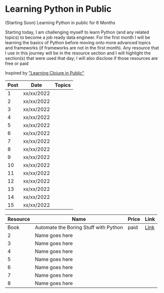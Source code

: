 # Learning Python in Public
(Starting Soon)
Learning Python in public for 6 Months

Starting today, I am challenging myself to learn Python (and any related topics) to become a job ready data engineer. For the first month I will be learning the basics of Python before moving onto more advanced topics and frameworks (if frameworks are not in the first month). Any resource that I use in this journey will be in the resource section and I will highlight the section(s) that were used that day; I will also disclose if those resources are free or paid

Inspired by ["Learning Clojure in Public"](https://github.com/alaq/learning-clojure-in-public)

| Post | Date       | Topics                                                   |
| ---- | ---------- | -------------------------------------------------------- |
| 1    | xx/xx/2022 |                                                          |
| 2    | xx/xx/2022 |                                                          |
| 3    | xx/xx/2022 |                                                          |
| 4    | xx/xx/2022 |                                                          |
| 5    | xx/xx/2022 |                                                          |
| 6    | xx/xx/2022 |                                                          |
| 7    | xx/xx/2022 |                                                          |
| 8    | xx/xx/2022 |                                                          |
| 9    | xx/xx/2022 |                                                          |
| 10   | xx/xx/2022 |                                                          |
| 11   | xx/xx/2022 |                                                          |
| 12   | xx/xx/2022 |                                                          |
| 13   | xx/xx/2022 |                                                          |
| 14   | xx/xx/2022 |                                                          |
| 15   | xx/xx/2022 |                                                          |


| Resource | Name                                  | Price | Link                                                                                  |
| -------- | ------------------------------------  | ----- | ------------------------------------------------------------------------------------- | 
| Book     | Automate the Boring Stuff with Python | paid  | [Link](https://www.amazon.com/Automate-Boring-Stuff-Python-Programming/dp/1593275994) |       
| 2        | Name goes here                        |       |                                                                                       |       
| 3        | Name goes here                        |       |                                                                                       |       
| 4        | Name goes here                        |       |                                                                                       |       
| 5        | Name goes here                        |       |                                                                                       |       
| 6        | Name goes here                        |       |                                                                                       |
| 7        | Name goes here                        |       |                                                                                       |
| 8        | Name goes here                        |       |                                                                                       |
